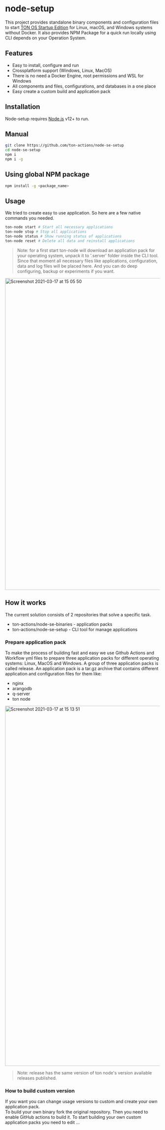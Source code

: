 # node-setup

This project provides standalone binary components and configuration files to start [TON OS Startup Edition](https://github.com/tonlabs/tonos-se) for Linux, macOS, and Windows systems without Docker. It also provides NPM Package for a quick run locally using CLI depends on your Operation System.

## Features

- Easy to install, configure and run 
- Crossplatform support (Windows, Linux, MacOS)
- There is no need a Docker Engine, root permissions and WSL for Windows 
- All components and files, configurations, and databases in a one place
- Easy create a custom build and application pack

## Installation

Node-setup requires [Node.js](https://nodejs.org/) v12+ to run.

## Manual

```sh
git clone https://github.com/ton-actions/node-se-setup
cd node-se-setup
npm i
npm i -g
```

## Using global NPM package

```sh
npm install -g <package_name>
```

## Usage

We tried to create easy to use application. So here are a few native commands you needed.

```sh
ton-node start # Start all necessary applications
ton-node stop # Stop all applications
ton-node status # Show running status of applications
ton-node reset # Delete all data and reinstall applications
```

> Note: for a first start ton-node will download an application pack for your operating system, unpack it to '.server' folder inside the CLI tool. Since that moment all necessary files like applications, configuration, data and log files will be placed here. And you can do deep configuring, backup or experiments if you want. 

<img width="1014" alt="Screenshot 2021-03-17 at 15 05 50" src="https://user-images.githubusercontent.com/54890287/111464789-4f17b380-8732-11eb-8983-f012c24c2c59.png">

## How it works

The current solution consists of 2 repositories that solve a specific task.

- ton-actions/node-se-binaries - application packs 
- ton-actions/node-se-setup - CLI tool for manage applications

### Prepare application pack

To make the process of building fast and easy we use Github Actions and Workflow yml files to prepare three application packs for different operating systems: Linux, MacOS and Windows. A group of three application packs is called release. An application pack is a tar.gz archive that contains different application and configuration files for them like:

- nginx
- arangodb
- q-server
- ton node

<img width="1171" alt="Screenshot 2021-03-17 at 15 13 51" src="https://user-images.githubusercontent.com/54890287/111465671-715e0100-8733-11eb-8e9b-029bde427b93.png">

> Note: release has the same version of ton node's version available releases published. 

### How to build custom version

If you want you can change usage versions to custom and create your own application pack.  
To build your own binary fork the original repository. Then you need to enable GitHub actions to build it. To start building your own custom application packs you need to edit ...
